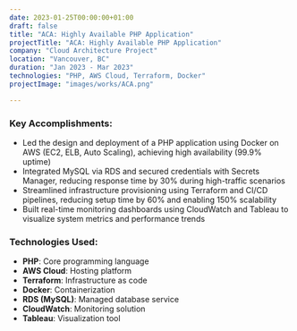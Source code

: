 ```yaml
---
date: 2023-01-25T00:00:00+01:00
draft: false
title: "ACA: Highly Available PHP Application"
projectTitle: "ACA: Highly Available PHP Application"
company: "Cloud Architecture Project"
location: "Vancouver, BC"
duration: "Jan 2023 - Mar 2023"
technologies: "PHP, AWS Cloud, Terraform, Docker"
projectImage: "images/works/ACA.png"

---
```

###  Key Accomplishments:

- Led the design and deployment of a PHP application using Docker on AWS (EC2, ELB, Auto Scaling), achieving high availability (99.9% uptime)
- Integrated MySQL via RDS and secured credentials with Secrets Manager, reducing response time by 30% during high-traffic scenarios
- Streamlined infrastructure provisioning using Terraform and CI/CD pipelines, reducing setup time by 60% and enabling 150% scalability
- Built real-time monitoring dashboards using CloudWatch and Tableau to visualize system metrics and performance trends

### Technologies Used:
- **PHP**: Core programming language
- **AWS Cloud**: Hosting platform
- **Terraform**: Infrastructure as code
- **Docker**: Containerization
- **RDS (MySQL)**: Managed database service
- **CloudWatch**: Monitoring solution
- **Tableau**: Visualization tool 
